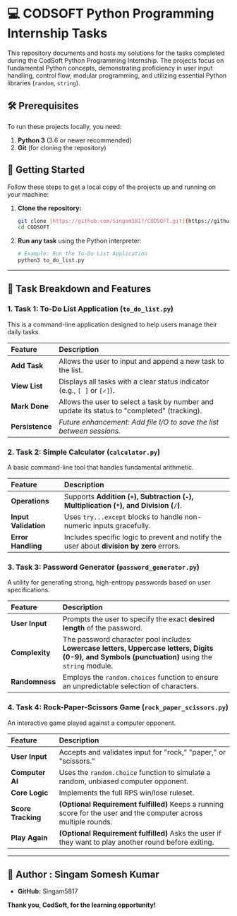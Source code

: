 # 💻 CODSOFT Python Programming Internship Tasks

This repository documents and hosts my solutions for the tasks completed during the CodSoft Python Programming Internship. The projects focus on fundamental Python concepts, demonstrating proficiency in user input handling, control flow, modular programming, and utilizing essential Python libraries (`random`, `string`).

## 🛠️ Prerequisites

To run these projects locally, you need:

1.  **Python 3** (3.6 or newer recommended)
2.  **Git** (for cloning the repository)

## 🚀 Getting Started

Follow these steps to get a local copy of the projects up and running on your machine:

1.  **Clone the repository:**
    ```bash
    git clone [https://github.com/Singam5817/CODSOFT.git](https://github.com/Singam5817/CODSOFT.git)
    cd CODSOFT
    ```

2.  **Run any task** using the Python interpreter:
    ```bash
    # Example: Run the To-Do List Application
    python3 to_do_list.py
    ```

---

## 🎯 Task Breakdown and Features

### 1. Task 1: To-Do List Application (`to_do_list.py`)

This is a command-line application designed to help users manage their daily tasks.

| Feature | Description |
| :--- | :--- |
| **Add Task** | Allows the user to input and append a new task to the list. |
| **View List** | Displays all tasks with a clear status indicator (e.g., `[ ]` or `[✓]`). |
| **Mark Done** | Allows the user to select a task by number and update its status to "completed" (tracking). |
| **Persistence** | *Future enhancement: Add file I/O to save the list between sessions.* |

### 2. Task 2: Simple Calculator (`calculator.py`)

A basic command-line tool that handles fundamental arithmetic.

| Feature | Description |
| :--- | :--- |
| **Operations** | Supports **Addition (`+`), Subtraction (`-`), Multiplication (`*`), and Division (`/`)**. |
| **Input Validation** | Uses `try...except` blocks to handle non-numeric inputs gracefully. |
| **Error Handling** | Includes specific logic to prevent and notify the user about **division by zero** errors. |

### 3. Task 3: Password Generator (`password_generator.py`)

A utility for generating strong, high-entropy passwords based on user specifications.

| Feature | Description |
| :--- | :--- |
| **User Input** | Prompts the user to specify the exact **desired length** of the password. |
| **Complexity** | The password character pool includes: **Lowercase letters, Uppercase letters, Digits (0-9), and Symbols (punctuation)** using the `string` module. |
| **Randomness** | Employs the `random.choices` function to ensure an unpredictable selection of characters. |

### 4. Task 4: Rock-Paper-Scissors Game (`rock_paper_scissors.py`)

An interactive game played against a computer opponent.

| Feature | Description |
| :--- | :--- |
| **User Input** | Accepts and validates input for "rock," "paper," or "scissors." |
| **Computer AI** | Uses the `random.choice` function to simulate a random, unbiased computer opponent. |
| **Core Logic** | Implements the full RPS win/lose ruleset. |
| **Score Tracking** | **(Optional Requirement fulfilled)** Keeps a running score for the user and the computer across multiple rounds. |
| **Play Again** | **(Optional Requirement fulfilled)** Asks the user if they want to play another round before exiting. |

---

## 👤 Author : Singam Somesh Kumar

* **GitHub:** Singam5817

**Thank you, CodSoft, for the learning opportunity!**
